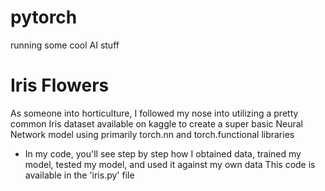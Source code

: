 # pytorch
running some cool AI stuff

# Iris Flowers
As someone into horticulture, I followed my nose into utilizing a pretty common Iris dataset available on kaggle to create a super basic Neural Network model using primarily
torch.nn and torch.functional libraries
- In my code, you'll see step by step how I obtained data, trained my model, tested my model, and used it against my own data
This code is available in the 'iris.py' file
